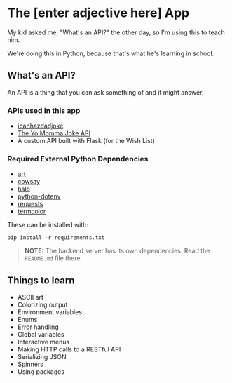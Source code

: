 # The [enter adjective here] App

My kid asked me, "What's an API?" the other day, so I'm using this to teach him.

We're doing this in Python, because that's what he's learning in school.

## What's an API?

An API is a thing that you can ask something of and it might answer.

### APIs used in this app

-   [icanhazdadjoke](https://icanhazdadjoke.com/)
-   [The Yo Momma Joke API](https://yomomma.info/)
-   A custom API built with Flask (for the Wish List)

### Required External Python Dependencies

-   [art](https://pypi.org/project/art/)
-   [cowsay](https://pypi.org/project/cowsay/)
-   [halo](https://pypi.org/project/halo/)
-   [python-dotenv](https://pypi.org/project/python-dotenv/)
-   [requests](https://pypi.org/project/requests/)
-   [termcolor](https://pypi.org/project/termcolor/)

These can be installed with:

```shell
pip install -r requirements.txt
```

> **NOTE:** The backend server has its own dependencies. Read the `README.md` file there.

## Things to learn

-   ASCII art
-   Colorizing output
-   Environment variables
-   Enums
-   Error handling
-   Global variables
-   Interactive menus
-   Making HTTP calls to a RESTful API
-   Serializing JSON
-   Spinners
-   Using packages
